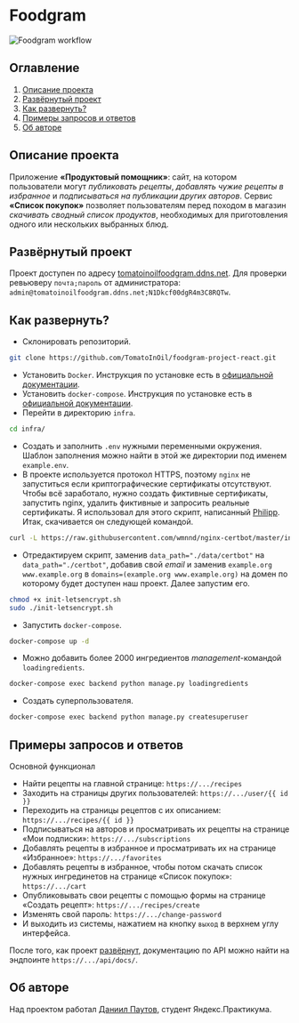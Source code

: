 # Foodgram
![Foodgram workflow](https://github.com/tomatoinoil/foodgram-project-react/actions/workflows/foodgram_workflow.yml/badge.svg)
## Оглавление
1. [Описание проекта](https://github.com/TomatoInOil/foodgram-project-react#описание-проекта)
2. [Развёрнутый проект](https://github.com/TomatoInOil/foodgram-project-react#развёрнутый-проект)
3. [Как развернуть?](https://github.com/TomatoInOil/foodgram-project-react#как-развернуть)
3. [Примеры запросов и ответов](https://github.com/TomatoInOil/foodgram-project-react#примеры-запросов-и-ответов) 
4. [Об авторe](https://github.com/TomatoInOil/foodgram-project-react#об-авторe)
## Описание проекта
Приложение **«Продуктовый помощник»**: сайт, на котором пользователи могут *публиковать рецепты*, *добавлять чужие рецепты в избранное* и *подписываться на публикации других авторов*. Сервис **«Список покупок»** позволяет пользователям перед походом в магазин *скачивать сводный список продуктов*, необходимых для приготовления одного или нескольких выбранных блюд.
## Развёрнутый проект
Проект доступен по адресу [tomatoinoilfoodgram.ddns.net](https://tomatoinoilfoodgram.ddns.net/). Для проверки ревьюверу `почта;пароль` от администратора: `admin@tomatoinoilfoodgram.ddns.net;N1Dkcf00dgR4m3C8RQTw`.
## Как развернуть?
- Склонировать репозиторий.
```BASH
git clone https://github.com/TomatoInOil/foodgram-project-react.git
```
- Установить `Docker`. Инструкция по установке есть в [официальной документации](https://docs.docker.com/engine/install/ubuntu/).
- Установить `docker-compose`. Инструкция по установке есть в [официальной документации](https://docs.docker.com/compose/install/linux/).
- Перейти в директорию `infra`.
```BASH
cd infra/
```
- Создать и заполнить `.env` нужными переменными окружения. Шаблон заполнения можно найти в этой же директории под именем `example.env`.
- В проекте используется протокол HTTPS, поэтому `nginx` не запуститься если криптографические сертификаты отсутствуют. Чтобы всё заработало, нужно создать фиктивные сертификаты, запустить nginx, удалить фиктивные и запросить реальные сертификаты. Я использовал для этого скрипт, написанный [Philipp](https://github.com/wmnnd/nginx-certbot). Итак, скачивается он следующей командой.
```BASH
curl -L https://raw.githubusercontent.com/wmnnd/nginx-certbot/master/init-letsencrypt.sh > init-letsencrypt.sh
```
- Отредактируем скрипт, заменив `data_path="./data/certbot"` на `data_path="./certbot"`, добавив свой *email* и заменив `example.org www.example.org` в `domains=(example.org www.example.org)` на домен по которому будет доступен наш проект. Далее запустим его.
```BASH
chmod +x init-letsencrypt.sh
sudo ./init-letsencrypt.sh
```
- Запустить `docker-compose`.
```BASH
docker-compose up -d
```
- Можно добавить более 2000 ингредиентов *management*-командой `loadingredients`.
```BASH
docker-compose exec backend python manage.py loadingredients
```
- Создать суперпользователя.
```BASH
docker-compose exec backend python manage.py createsuperuser
```
## Примеры запросов и ответов
Основной функционал
- Найти рецепты на главной странице: `https://.../recipes`  
- Заходить на страницы других пользователей: `https://.../user/{{ id }}`  
- Переходить на страницы рецептов с их описанием: `https://.../recipes/{{ id }}`  
- Подписываться на авторов и просматривать их рецепты на странице «Мои подписки»: `https://.../subscriptions`  
- Добавлять рецепты в избранное и просматривать их на странице «Избранное»: `https://.../favorites`  
- Добавлять рецепты в избранное, чтобы потом скачать список нужных ингрединетов на странице «Список покупок»: `https://.../cart`  
- Опубликовывать свои рецепты с помощью формы на странице «Создать рецепт»: `https://.../recipes/create`  
- Изменять свой пароль: `https://.../change-password`  
- И выходить из системы, нажатием на кнопку `выход` в верхнем углу интерфейса.  
  
После того, как проект [развёрнут](https://github.com/TomatoInOil/foodgram-project-react#как-развернуть), документацию по API можно найти на эндпоинте `https://.../api/docs/`.
## Об авторe
Над проектом работал [Даниил Паутов](https://github.com/TomatoInOil), студент Яндекс.Практикума.
